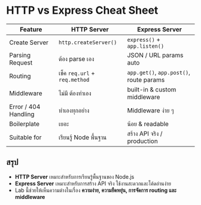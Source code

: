 # HTTP vs Express Cheat Sheet

| Feature                 | HTTP Server           | Express Server          |
|-------------------------|--------------------|------------------------|
| Create Server           | `http.createServer()` | `express()` + `app.listen()` |
| Parsing Request         | ต้อง parse เอง       | JSON / URL params auto |
| Routing                 | เช็ค `req.url` + `req.method` | `app.get()`, `app.post()`, route params |
| Middleware              | ไม่มี ต้องทำเอง     | built-in & custom middleware |
| Error / 404 Handling    | ทำเองทุกอย่าง       | Middleware ง่าย ๆ |
| Boilerplate             | เยอะ               | น้อย & readable |
| Suitable for            | เรียนรู้ Node พื้นฐาน | สร้าง API จริง / production |

## สรุป
- **HTTP Server** เหมาะสำหรับการเรียนรู้พื้นฐานของ Node.js  
- **Express Server** เหมาะสำหรับการสร้าง API จริง ใช้งานสะดวกและโค้ดอ่านง่าย  
- Lab นี้ช่วยให้เห็นความต่างในเรื่อง **ความง่าย, ความยืดหยุ่น, การจัดการ routing และ middleware**  
